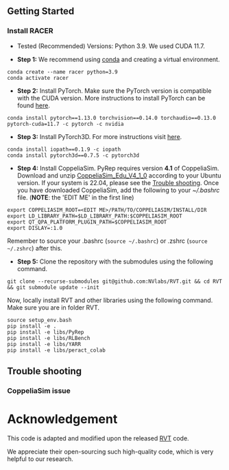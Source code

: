 ## Getting Started

### Install RACER
- Tested (Recommended) Versions: Python 3.9. We used CUDA 11.7. 

- **Step 1:**
We recommend using [conda](https://docs.conda.io/en/latest/miniconda.html) and creating a virtual environment.
```
conda create --name racer python=3.9
conda activate racer
```

- **Step 2:** Install PyTorch. Make sure the PyTorch version is compatible with the CUDA version. More instructions to install PyTorch can be found [here](https://pytorch.org/).
```
conda install pytorch==1.13.0 torchvision==0.14.0 torchaudio==0.13.0 pytorch-cuda=11.7 -c pytorch -c nvidia
```

- **Step 3:** Install PyTorch3D. For more instructions visit [here](https://github.com/facebookresearch/pytorch3d/blob/main/INSTALL.md).
```
conda install iopath==0.1.9 -c iopath
conda install pytorch3d==0.7.5 -c pytorch3d
```

- **Step 4:** Install CoppeliaSim. PyRep requires version **4.1** of CoppeliaSim. Download and unzip [CoppeliaSim_Edu_V4_1_0](https://coppeliarobotics.com/previousVersions) according to your Ubuntu version. If your system is 22.04, please see the [Trouble shooting](#trouble-shooting).
Once you have downloaded CoppeliaSim, add the following to your *~/.bashrc* file. (__NOTE__: the 'EDIT ME' in the first line)

```
export COPPELIASIM_ROOT=<EDIT ME>/PATH/TO/COPPELIASIM/INSTALL/DIR
export LD_LIBRARY_PATH=$LD_LIBRARY_PATH:$COPPELIASIM_ROOT
export QT_QPA_PLATFORM_PLUGIN_PATH=$COPPELIASIM_ROOT
export DISLAY=:1.0
```
Remember to source your .bashrc (`source ~/.bashrc`) or  .zshrc (`source ~/.zshrc`) after this.

- **Step 5:** Clone the repository with the submodules using the following command.

```
git clone --recurse-submodules git@github.com:NVlabs/RVT.git && cd RVT && git submodule update --init
```

Now, locally install RVT and other libraries using the following command. Make sure you are in folder RVT.
```
source setup_env.bash
pip install -e . 
pip install -e libs/PyRep 
pip install -e libs/RLBench 
pip install -e libs/YARR 
pip install -e libs/peract_colab
``` 











## Trouble shooting
### CoppeliaSim issue




# Acknowledgement

This code is adapted and modified upon the released  [RVT](https://github.com/NVlabs/RVT/tree/0b170d7f1e27a13299a5a06134eeb9f53d494e54) code.

We appreciate their open-sourcing such high-quality code, which is very helpful to our research.
